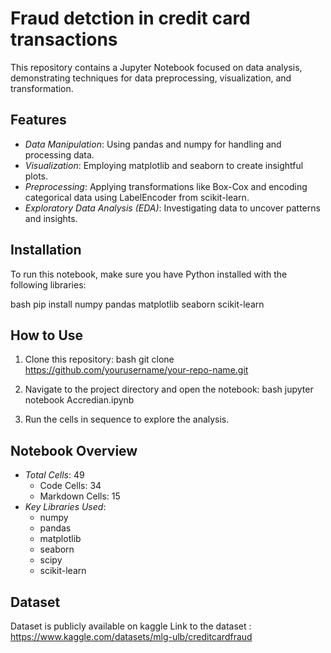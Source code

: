 # Fraud detction in credit card transactions

This repository contains a Jupyter Notebook focused on data analysis, demonstrating techniques for data preprocessing, visualization, and transformation.

## Features

- *Data Manipulation*: Using pandas and numpy for handling and processing data.
- *Visualization*: Employing matplotlib and seaborn to create insightful plots.
- *Preprocessing*: Applying transformations like Box-Cox and encoding categorical data using LabelEncoder from scikit-learn.
- *Exploratory Data Analysis (EDA)*: Investigating data to uncover patterns and insights.

## Installation

To run this notebook, make sure you have Python installed with the following libraries:

bash
pip install numpy pandas matplotlib seaborn scikit-learn


## How to Use

1. Clone this repository:
    bash
    git clone https://github.com/yourusername/your-repo-name.git
    
2. Navigate to the project directory and open the notebook:
    bash
    jupyter notebook Accredian.ipynb
    
3. Run the cells in sequence to explore the analysis.

## Notebook Overview

- *Total Cells*: 49
    - Code Cells: 34
    - Markdown Cells: 15
- *Key Libraries Used*:
    - numpy
    - pandas
    - matplotlib
    - seaborn
    - scipy
    - scikit-learn
## Dataset
Dataset is publicly available on kaggle
Link to the dataset : https://www.kaggle.com/datasets/mlg-ulb/creditcardfraud
